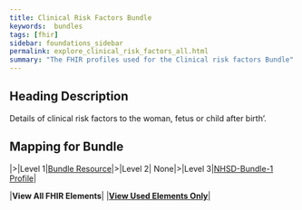 ```yaml
---
title: Clinical Risk Factors Bundle
keywords:  bundles
tags: [fhir]
sidebar: foundations_sidebar
permalink: explore_clinical_risk_factors_all.html
summary: "The FHIR profiles used for the Clinical risk factors Bundle"
---
```


## Heading Description ##
Details of clinical risk factors to the woman, fetus or child after birth’.

## Mapping for Bundle ##

|>|Level 1|[Bundle Resource](http://hl7.org/fhir/stu3/bundle.html)|>|Level 2| None|>|Level 3|[NHSD-Bundle-1 Profile](http://xxx)|

|**View All FHIR Elements**|    |**[View Used Elements Only](explore_clinical_risk_factors.html#mapping-for-bundle)**| 

